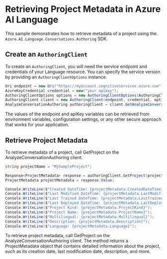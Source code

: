 # Retrieving Project Metadata in Azure AI Language

This sample demonstrates how to retrieve metadata of a project using the `Azure.AI.Language.Conversations.Authoring` SDK.

## Create an `AuthoringClient`

To create an `AuthoringClient`, you will need the service endpoint and credentials of your Language resource. You can specify the service version by providing an `AuthoringClientOptions` instance.

```C# Snippet:CreateAuthoringClientForSpecificApiVersion
Uri endpoint = new Uri("https://myaccount.cognitiveservices.azure.com");
AzureKeyCredential credential = new("your apikey");
AuthoringClientOptions options = new AuthoringClientOptions(AuthoringClientOptions.ServiceVersion.V2024_11_15_Preview);
AuthoringClient client = new AuthoringClient(endpoint, credential, options);
AnalyzeConversationAuthoring authoringClient = client.GetAnalyzeConversationAuthoringClient();
```

The values of the endpoint and apiKey variables can be retrieved from environment variables, configuration settings, or any other secure approach that works for your application.

## Retrieve Project Metadata

To retrieve metadata of a project, call GetProject on the AnalyzeConversationAuthoring client.

```C# Snippet:Sample4_ConversationsAuthoring_GetProject
string projectName = "MySampleProject";

Response<ProjectMetadata> response = authoringClient.GetProject(projectName);
ProjectMetadata projectMetadata = response.Value;

Console.WriteLine($"Created DateTime: {projectMetadata.CreatedDateTime}");
Console.WriteLine($"Last Modified DateTime: {projectMetadata.LastModifiedDateTime}");
Console.WriteLine($"Last Trained DateTime: {projectMetadata.LastTrainedDateTime}");
Console.WriteLine($"Last Deployed DateTime: {projectMetadata.LastDeployedDateTime}");
Console.WriteLine($"Project Kind: {projectMetadata.ProjectKind}");
Console.WriteLine($"Project Name: {projectMetadata.ProjectName}");
Console.WriteLine($"Multilingual: {projectMetadata.Multilingual}");
Console.WriteLine($"Description: {projectMetadata.Description}");
Console.WriteLine($"Language: {projectMetadata.Language}");
```

To retrieve project metadata, call GetProject on the AnalyzeConversationAuthoring client. The method returns a ProjectMetadata object that contains detailed information about the project, such as its creation date, last modification date, description, and more.
